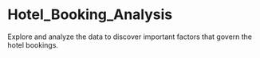 # Hotel_Booking_Analysis
Explore and analyze the data to discover important factors that govern the hotel bookings.
